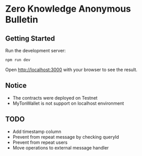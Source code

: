 # Zero Knowledge Anonymous Bulletin

## Getting Started

Run the development server:

```bash
npm run dev
```

Open [http://localhost:3000](http://localhost:3000) with your browser to see the result.

## Notice

- The contracts were deployed on Testnet
- MyTonWallet is not support on localhost environment

## TODO

- Add timestamp column
- Prevent from repeat message by checking queryId
- Prevent from repeat users
- Move operations to external message handler
